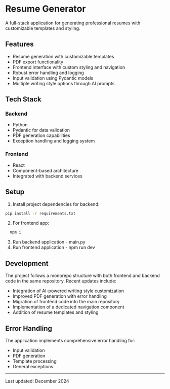 # Resume Generator

A full-stack application for generating professional resumes with customizable templates and styling.

## Features

- Resume generation with customizable templates
- PDF export functionality
- Frontend interface with custom styling and navigation
- Robust error handling and logging
- Input validation using Pydantic models
- Multiple writing style options through AI prompts

## Tech Stack

### Backend
- Python
- Pydantic for data validation
- PDF generation capabilities
- Exception handling and logging system

### Frontend
- React
- Component-based architecture
- Integrated with backend services

## Setup

1. Install project dependencies for backend:
```bash
pip install -r requirements.txt
```

2. For frontend app:
 ```bash
   npm i
   ```
3. Run backend application - main.py
4. Run frontend application - npm run dev

## Development

The project follows a monorepo structure with both frontend and backend code in the same repository. Recent updates include:

- Integration of AI-powered writing style customization
- Improved PDF generation with error handling
- Migration of frontend code into the main repository
- Implementation of a dedicated navigation component
- Addition of resume templates and styling

## Error Handling

The application implements comprehensive error handling for:
- Input validation
- PDF generation
- Template processing
- General exceptions

---
Last updated: December 2024

